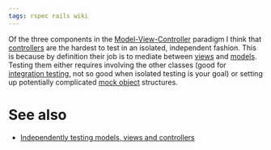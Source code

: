 ```yaml
---
tags: rspec rails wiki
---
```


Of the three components in the [Model-View-Controller](/wiki/Model-View-Controller) paradigm I think that [controllers](/wiki/controllers) are the hardest to test in an isolated, independent fashion. This is because by definition their job is to mediate between [views](/wiki/views) and [models](/wiki/models). Testing them either requires involving the other classes (good for [integration testing](/wiki/integration_testing), not so good when isolated testing is your goal) or setting up potentially complicated [mock object](/wiki/mock_object) structures.

# See also

-   [Independently testing models, views and controllers](/wiki/Independently_testing_models%2c_views_and_controllers)
